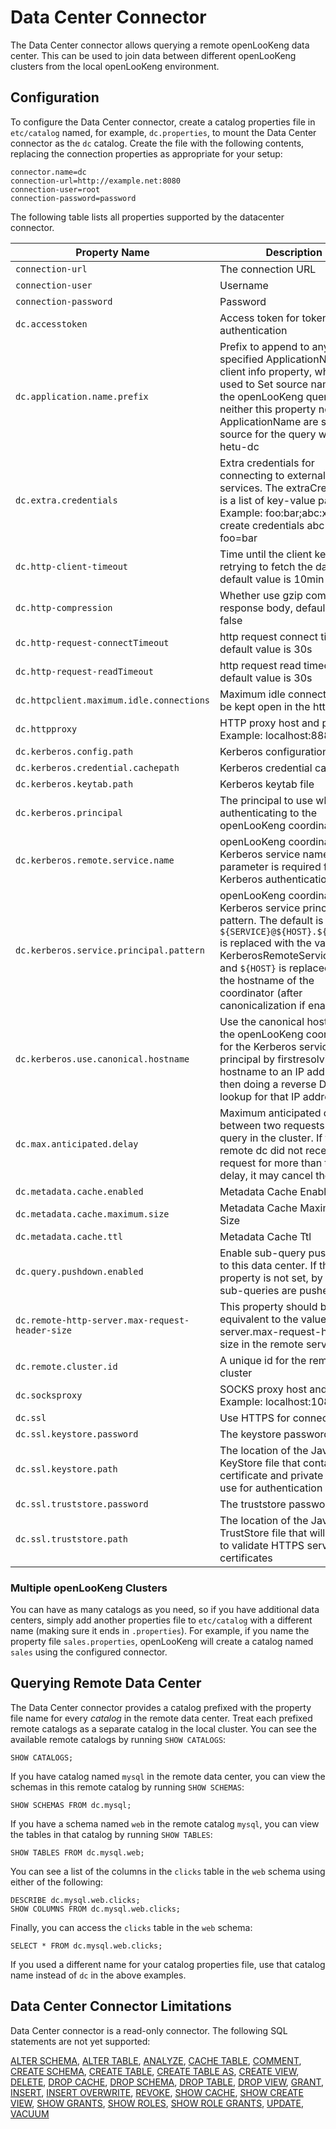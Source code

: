 
Data Center Connector
====================

The Data Center connector allows querying a remote openLooKeng data center.
This can be used to join data between different openLooKeng clusters from the  local openLooKeng environment.

Configuration
-------------

To configure the Data Center connector, create a catalog properties file in `etc/catalog` named, for example, `dc.properties`, to mount the Data Center connector as the `dc` catalog. Create the file with the following contents, replacing the connection properties as appropriate for your setup:  

``` properties
connector.name=dc
connection-url=http://example.net:8080
connection-user=root
connection-password=password
```

The following table lists all properties supported by the datacenter connector.

| Property Name                                   | Description                                                                                                                                                                                                                                                    | Default              |
|-------------------------------------------------|----------------------------------------------------------------------------------------------------------------------------------------------------------------------------------------------------------------------------------------------------------------|----------------------|
| `connection-url`                                | The connection URL                                                                                                                                                                                                                                             |                      |
| `connection-user`                               | Username                                                                                                                                                                                                                                                       |                      |
| `connection-password`                           | Password                                                                                                                                                                                                                                                       |                      |
| `dc.accesstoken`                                | Access token for token based authentication                                                                                                                                                                                                                    |                      |
| `dc.application.name.prefix`                    | Prefix to append to any specified ApplicationName client info property, which is used to Set source name for the openLooKeng query. If neither this property nor ApplicationName are set, the source for the query will be hetu-dc                                    | `hetu-dc`            |
| `dc.extra.credentials`                          | Extra credentials for connecting to external services. The extraCredentials is a list of key-value pairs. Example: foo:bar;abc:xyz will create credentials abc=xyz and foo=bar                                                                                 |                      |
| `dc.http-client-timeout`                        | Time until the client keeps retrying to fetch the data, default value is 10min                                                                                                                                                                                 | `10.00m`             |
| `dc.http-compression`                           | Whether use gzip compress response body, default value is false                                                                                                                                                                                                 | `false`              |
| `dc.http-request-connectTimeout`                | http request connect timeout, default value is 30s                                                                                                                                                                                                            | `30.00s`             |
| `dc.http-request-readTimeout`                   | http request read timeout, default value is 30s                                                                                                                                                                                                               | `30.00s`             |
| `dc.httpclient.maximum.idle.connections`        | Maximum idle connections to be kept open in the http client                                                                                                                                                                                                    | `20`                 |
| `dc.httpproxy`                                  | HTTP proxy host and port. Example: localhost:8888                                                                                                                                                                                                              |                      |
| `dc.kerberos.config.path`                       | Kerberos configuration file                                                                                                                                                                                                                                    |                      |
| `dc.kerberos.credential.cachepath`              | Kerberos credential cache                                                                                                                                                                                                                                      |                      |
| `dc.kerberos.keytab.path`                       | Kerberos keytab file                                                                                                                                                                                                                                           |                      |
| `dc.kerberos.principal`                         | The principal to use when authenticating to the openLooKeng coordinator                                                                                                                                                                                               |                      |
| `dc.kerberos.remote.service.name`               | openLooKeng coordinator Kerberos service name. This parameter is required for Kerberos authentication                                                                                                                                                                 |                      |
| `dc.kerberos.service.principal.pattern`         | openLooKeng coordinator Kerberos service principal pattern. The default is `${SERVICE}@${HOST}.${SERVICE}` is replaced with the value of KerberosRemoteServiceName and `${HOST}` is replaced with the hostname of the coordinator (after canonicalization if enabled) | `${SERVICE}@${HOST}` |
| `dc.kerberos.use.canonical.hostname`            | Use the canonical hostname of the openLooKeng coordinator for the Kerberos service principal by firstresolving the hostname to an IP address and then doing a reverse DNS lookup for that IP address.                                                                 | `false`              |
| `dc.max.anticipated.delay`                      | Maximum anticipated delay between two requests for a query in the cluster. If the remote dc did not receive a request for more than this delay, it may cancel the query.                                                                                       | `10.00m`             |
| `dc.metadata.cache.enabled`                     | Metadata Cache Enabled                                                                                                                                                                                                                                         | `true`               |
| `dc.metadata.cache.maximum.size`                | Metadata Cache Maximum Size                                                                                                                                                                                                                                    | `10000`              |
| `dc.metadata.cache.ttl`                         | Metadata Cache Ttl                                                                                                                                                                                                                                             | `1.00s`              |
| `dc.query.pushdown.enabled`                     | Enable sub-query push down to this data center. If this property is not set, by default sub-queries are pushed down                                                                                                                                            | `true`               |
| `dc.remote-http-server.max-request-header-size` | This property should be equivalent to the value of http-server.max-request-header-size in the remote server                                                                                                                                                    | `4kB`                |
| `dc.remote.cluster.id`                          | A unique id for the remote cluster                                                                                                                                                                                                                             |                      |
| `dc.socksproxy`                                 | SOCKS proxy host and port. Example: localhost:1080                                                                                                                                                                                                             |                      |
| `dc.ssl`                                        | Use HTTPS for connections                                                                                                                                                                                                                                      | `false`              |
| `dc.ssl.keystore.password`                      | The keystore password                                                                                                                                                                                                                                          |                      |
| `dc.ssl.keystore.path`                          | The location of the Java KeyStore file that contains the certificate and private key to use for authentication                                                                                                                                                 |                      |
| `dc.ssl.truststore.password`                    | The truststore password                                                                                                                                                                                                                                        |                      |
| `dc.ssl.truststore.path`                        | The location of the Java TrustStore file that will be used to validate HTTPS server certificates                                                                                                                                                               |                      |

### Multiple openLooKeng Clusters

You can have as many catalogs as you need, so if you have additional data centers, simply add another properties file to `etc/catalog` with a different name (making sure it ends in `.properties`). For example, if
you name the property file `sales.properties`, openLooKeng will create a catalog named `sales` using the configured connector.

Querying Remote Data Center
---------------------------

The Data Center connector provides a catalog prefixed with the property file name for every *catalog* in the remote data center. Treat each prefixed remote catalogs as a separate catalog in the local cluster. You can see the available remote catalogs by running `SHOW CATALOGS`:

    SHOW CATALOGS;

If you have catalog named `mysql` in the remote data center, you can view the schemas in this remote catalog by running `SHOW SCHEMAS`:

    SHOW SCHEMAS FROM dc.mysql;

If you have a schema named `web` in the remote catalog `mysql`, you can view the tables in that catalog by running ``SHOW TABLES``:

    SHOW TABLES FROM dc.mysql.web;

You can see a list of the columns in the `clicks` table in the `web` schema using either of the following:

    DESCRIBE dc.mysql.web.clicks;
    SHOW COLUMNS FROM dc.mysql.web.clicks;

Finally, you can access the `clicks` table in the `web` schema:

    SELECT * FROM dc.mysql.web.clicks;

If you used a different name for your catalog properties file, use that catalog name instead of `dc` in the above examples.

Data Center Connector Limitations
---------------------------------

Data Center connector is a read-only connector. The following SQL statements are not yet supported:

[ALTER SCHEMA](../sql/alter-schema.md), [ALTER TABLE](../sql/alter-table.md), [ANALYZE](../sql/analyze.md), [CACHE TABLE](../sql/cache-table.md), [COMMENT](../sql/comment.md), [CREATE SCHEMA](../sql/create-schema.md), [CREATE TABLE](../sql/create-table.md), [CREATE TABLE AS](../sql/create-table-as.md), [CREATE VIEW](../sql/create-view.md), [DELETE](../sql/delete.md), [DROP CACHE](../sql/drop-cache.md), [DROP SCHEMA](../sql/drop-schema.md), [DROP TABLE](../sql/drop-table.md), [DROP VIEW](../sql/drop-view.md), [GRANT](../sql/grant.md), [INSERT](../sql/insert.md), [INSERT OVERWRITE](../sql/insert-overwrite.md), [REVOKE](../sql/revoke.md), [SHOW CACHE](../sql/show-cache.md), [SHOW CREATE VIEW](../sql/show-create-view.md), [SHOW GRANTS](../sql/show-grants.md), [SHOW ROLES](../sql/show-roles.md), [SHOW ROLE GRANTS](../sql/show-role-grants.md), [UPDATE](../sql/update.md), [VACUUM](../sql/vacuum.md)
